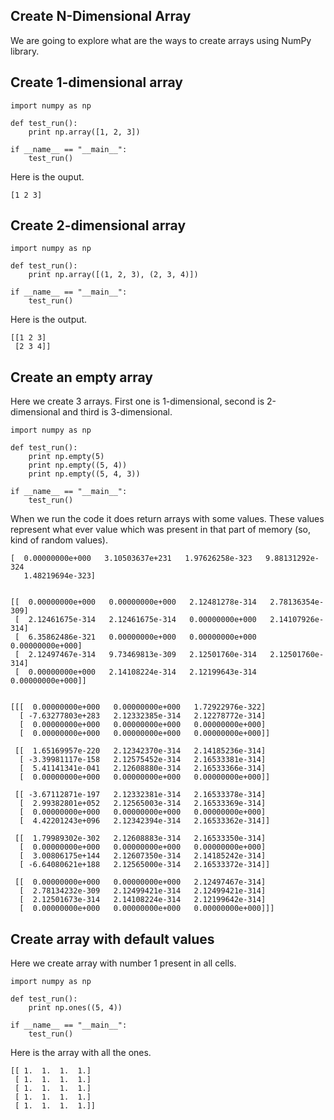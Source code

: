 ## Create N-Dimensional Array

We are going to explore what are the ways to create arrays using NumPy library. 

## Create 1-dimensional array

```
import numpy as np

def test_run():
    print np.array([1, 2, 3])

if __name__ == "__main__":
    test_run()
```

Here is the ouput.

```
[1 2 3]
```

## Create 2-dimensional array

```
import numpy as np

def test_run():
    print np.array([(1, 2, 3), (2, 3, 4)])

if __name__ == "__main__":
    test_run()
```

Here is the output.

```
[[1 2 3]
 [2 3 4]]
```

## Create an empty array

Here we create 3 arrays. First one is 1-dimensional, second is 2-dimensional and third is 3-dimensional.

```
import numpy as np

def test_run():
    print np.empty(5)
    print np.empty((5, 4))
    print np.empty((5, 4, 3))

if __name__ == "__main__":
    test_run()
```

When we run the code it does return arrays with some values. These values represent what ever value which was present in that part of memory \(so, kind of random values\).

```
[  0.00000000e+000   3.10503637e+231   1.97626258e-323   9.88131292e-324
   1.48219694e-323]

      
[[  0.00000000e+000   0.00000000e+000   2.12481278e-314   2.78136354e-309]
 [  2.12461675e-314   2.12461675e-314   0.00000000e+000   2.14107926e-314]
 [  6.35862486e-321   0.00000000e+000   0.00000000e+000   0.00000000e+000]
 [  2.12497467e-314   9.73469813e-309   2.12501760e-314   2.12501760e-314]
 [  0.00000000e+000   2.14108224e-314   2.12199643e-314   0.00000000e+000]]


[[[  0.00000000e+000   0.00000000e+000   1.72922976e-322]
  [ -7.63277803e+283   2.12332385e-314   2.12278772e-314]
  [  0.00000000e+000   0.00000000e+000   0.00000000e+000]
  [  0.00000000e+000   0.00000000e+000   0.00000000e+000]]

 [[  1.65169957e-220   2.12342370e-314   2.14185236e-314]
  [ -3.39981117e-158   2.12575452e-314   2.16533381e-314]
  [  5.41141341e-041   2.12608880e-314   2.16533366e-314]
  [  0.00000000e+000   0.00000000e+000   0.00000000e+000]]

 [[ -3.67112871e-197   2.12332381e-314   2.16533378e-314]
  [  2.99382801e+052   2.12565003e-314   2.16533369e-314]
  [  0.00000000e+000   0.00000000e+000   0.00000000e+000]
  [  4.42201243e+096   2.12342394e-314   2.16533362e-314]]

 [[  1.79989302e-302   2.12608883e-314   2.16533350e-314]
  [  0.00000000e+000   0.00000000e+000   0.00000000e+000]
  [  3.00806175e+144   2.12607350e-314   2.14185242e-314]
  [ -6.64080621e+188   2.12565000e-314   2.16533372e-314]]

 [[  0.00000000e+000   0.00000000e+000   2.12497467e-314]
  [  2.78134232e-309   2.12499421e-314   2.12499421e-314]
  [  2.12501673e-314   2.14108224e-314   2.12199642e-314]
  [  0.00000000e+000   0.00000000e+000   0.00000000e+000]]]
```

## Create array with default values

Here we create array with number 1 present in all cells.

```
import numpy as np

def test_run():
    print np.ones((5, 4))

if __name__ == "__main__":
    test_run()
```

Here is the array with all the ones.

```
[[ 1.  1.  1.  1.]
 [ 1.  1.  1.  1.]
 [ 1.  1.  1.  1.]
 [ 1.  1.  1.  1.]
 [ 1.  1.  1.  1.]]
```



